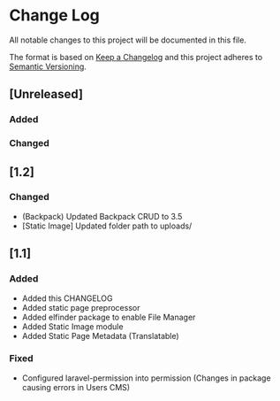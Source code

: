 # Change Log
All notable changes to this project will be documented in this file.

The format is based on [Keep a Changelog](http://keepachangelog.com/)
and this project adheres to [Semantic Versioning](http://semver.org/).

## [Unreleased]
### Added

### Changed

## [1.2]
### Changed
- (Backpack) Updated Backpack CRUD to 3.5
- [Static Image] Updated folder path to uploads/

## [1.1]
### Added
- Added this CHANGELOG
- Added static page preprocessor
- Added elfinder package to enable File Manager
- Added Static Image module
- Added Static Page Metadata (Translatable)

### Fixed
- Configured laravel-permission into permission (Changes in package causing errors in Users CMS)
